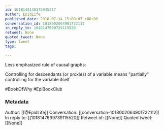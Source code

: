 ```yaml
---
id: 1018148140375945217
author: EpidLife
published_date: 2018-07-14 15:00:07 +00:00
conversation_id: 1018002064901722112
in_reply_to: 1018147699739115520
retweet: None
quoted_tweet: None
type: tweet
tags:

---
```


Less emphasized rule of causal graphs:

Controlling for descendants (or proxies) of a variable means "partially" controlling for the variable itself

#BookOfWhy #EpiBookClub

### Metadata

Author: [[@EpidLife]]
Conversation: [[conversation-1018002064901722112]]
In reply to: [[1018147699739115520]]
Retweet of: [[None]]
Quoted tweet: [[None]]
